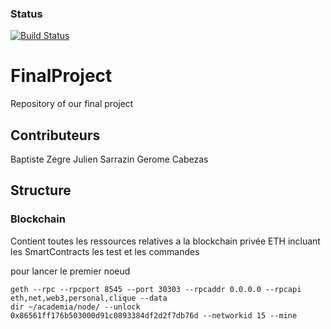 ### Status
[![Build Status](https://travis-ci.org/bz10bis/FinalProject.svg?branch=master)](https://travis-ci.org/bz10bis/FinalProject.svg?branch=master)

# FinalProject
Repository of our final project 

## Contributeurs
Baptiste Zegre
Julien Sarrazin 
Gerome Cabezas

## Structure

### Blockchain
Contient toutes les ressources relatives a la blockchain privée ETH incluant les SmartContracts les test et les commandes 

pour lancer le premier noeud
```
geth --rpc --rpcport 8545 --port 30303 --rpcaddr 0.0.0.0 --rpcapi eth,net,web3,personal,clique --data
dir ~/academia/node/ --unlock 0x86561ff176b503000d91c0893384df2d2f7db76d --networkid 15 --mine
```